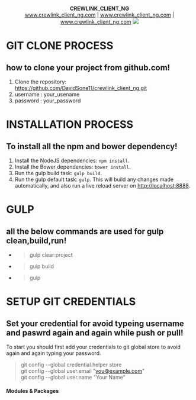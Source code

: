 
<p align="center">
<b> CREWLINK_CLIENT_NG </b></br>
<a href="#">www.crewlink_client_ng.com</a> |
<a href="#">www.crewlink_client_ng.com</a> |
<a href="#">www.crewlink_client_ng.com</a>
<img src="http://webmpires.net/media/blogs/blog/quick-uploads/p36/banner-angularjs.jpg?mtime=1466611958">
</p>

# GIT CLONE PROCESS
## how to clone your project from github.com!
1. Clone the repository: https://github.com/DavidSone11/crewlink_client_ng.git
2. username : your_usename
3. password : your_password

# INSTALLATION PROCESS
## To install all the npm and bower dependency!
1. Install the NodeJS dependencies: `npm install`.
2. Install the Bower dependencies: `bower install`.
3. Run the gulp build task: `gulp build`.
4. Run the gulp default task: `gulp`. This will build any changes made automatically, and also run a live reload server on [http://localhost:8888](http://localhost:8888).

# GULP
## all the below commands are used for gulp clean,build,run!
* >gulp clear:project <br />
* >gulp build <br />
* >gulp <br />



# SETUP GIT CREDENTIALS
## Set your credential for avoid typeing username and paswrd again and again while push or pull!
To start you should first add your credentials to git global store to avoid again and again typing your password. <br />
 > git config --global credential.helper store <br />
 > git config --global user.email "you@example.com" <br />
 > git config --global user.name "Your Name" <br />

 #### Modules & Packages